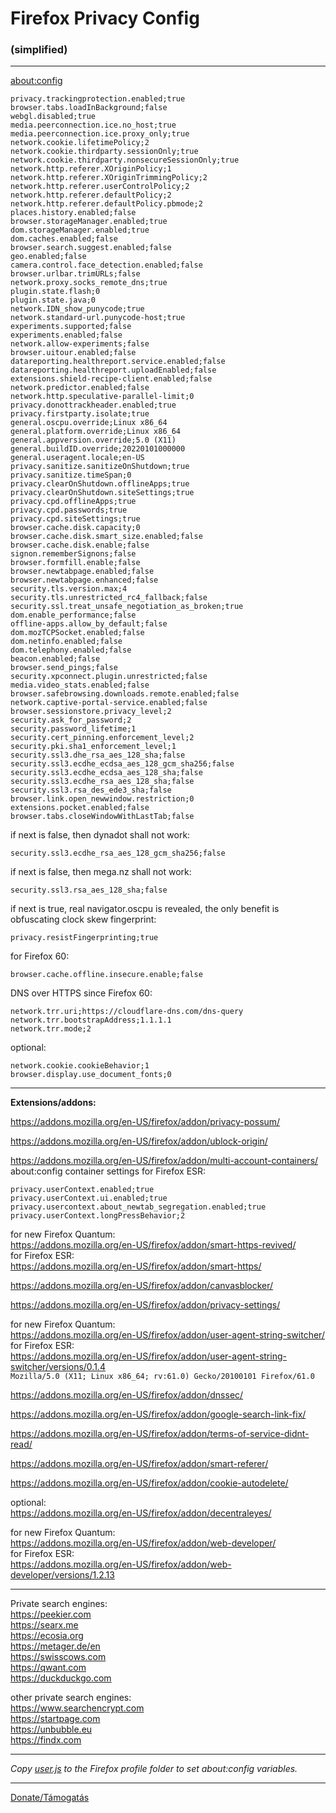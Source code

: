 # Firefox Privacy Config

### (simplified)

---

<about:config>

```
privacy.trackingprotection.enabled;true
browser.tabs.loadInBackground;false
webgl.disabled;true
media.peerconnection.ice.no_host;true
media.peerconnection.ice.proxy_only;true
network.cookie.lifetimePolicy;2
network.cookie.thirdparty.sessionOnly;true
network.cookie.thirdparty.nonsecureSessionOnly;true
network.http.referer.XOriginPolicy;1
network.http.referer.XOriginTrimmingPolicy;2
network.http.referer.userControlPolicy;2
network.http.referer.defaultPolicy;2
network.http.referer.defaultPolicy.pbmode;2
places.history.enabled;false
browser.storageManager.enabled;true
dom.storageManager.enabled;true
dom.caches.enabled;false
browser.search.suggest.enabled;false
geo.enabled;false
camera.control.face_detection.enabled;false
browser.urlbar.trimURLs;false
network.proxy.socks_remote_dns;true
plugin.state.flash;0
plugin.state.java;0
network.IDN_show_punycode;true
network.standard-url.punycode-host;true
experiments.supported;false
experiments.enabled;false
network.allow-experiments;false
browser.uitour.enabled;false
datareporting.healthreport.service.enabled;false
datareporting.healthreport.uploadEnabled;false
extensions.shield-recipe-client.enabled;false
network.predictor.enabled;false
network.http.speculative-parallel-limit;0
privacy.donottrackheader.enabled;true
privacy.firstparty.isolate;true
general.oscpu.override;Linux x86_64
general.platform.override;Linux x86_64
general.appversion.override;5.0 (X11)
general.buildID.override;20220101000000
general.useragent.locale;en-US
privacy.sanitize.sanitizeOnShutdown;true
privacy.sanitize.timeSpan;0
privacy.clearOnShutdown.offlineApps;true
privacy.clearOnShutdown.siteSettings;true
privacy.cpd.offlineApps;true
privacy.cpd.passwords;true
privacy.cpd.siteSettings;true
browser.cache.disk.capacity;0
browser.cache.disk.smart_size.enabled;false
browser.cache.disk.enable;false
signon.rememberSignons;false
browser.formfill.enable;false
browser.newtabpage.enabled;false
browser.newtabpage.enhanced;false
security.tls.version.max;4
security.tls.unrestricted_rc4_fallback;false
security.ssl.treat_unsafe_negotiation_as_broken;true
dom.enable_performance;false
offline-apps.allow_by_default;false
dom.mozTCPSocket.enabled;false
dom.netinfo.enabled;false
dom.telephony.enabled;false
beacon.enabled;false
browser.send_pings;false
security.xpconnect.plugin.unrestricted;false
media.video_stats.enabled;false
browser.safebrowsing.downloads.remote.enabled;false
network.captive-portal-service.enabled;false
browser.sessionstore.privacy_level;2
security.ask_for_password;2
security.password_lifetime;1
security.cert_pinning.enforcement_level;2
security.pki.sha1_enforcement_level;1
security.ssl3.dhe_rsa_aes_128_sha;false
security.ssl3.ecdhe_ecdsa_aes_128_gcm_sha256;false
security.ssl3.ecdhe_ecdsa_aes_128_sha;false
security.ssl3.ecdhe_rsa_aes_128_sha;false
security.ssl3.rsa_des_ede3_sha;false
browser.link.open_newwindow.restriction;0
extensions.pocket.enabled;false
browser.tabs.closeWindowWithLastTab;false
```

if next is false, then dynadot shall not work:

```
security.ssl3.ecdhe_rsa_aes_128_gcm_sha256;false
```

if next is false, then mega.nz shall not work:

```
security.ssl3.rsa_aes_128_sha;false
```

if next is true, real navigator.oscpu is revealed, the only benefit is obfuscating clock skew fingerprint:

```
privacy.resistFingerprinting;true
```

for Firefox 60:

```
browser.cache.offline.insecure.enable;false
```

DNS over HTTPS since Firefox 60:

```
network.trr.uri;https://cloudflare-dns.com/dns-query
network.trr.bootstrapAddress;1.1.1.1
network.trr.mode;2
```

optional:

```
network.cookie.cookieBehavior;1
browser.display.use_document_fonts;0
```

---

__Extensions/addons:__

<https://addons.mozilla.org/en-US/firefox/addon/privacy-possum/>

<https://addons.mozilla.org/en-US/firefox/addon/ublock-origin/>

<https://addons.mozilla.org/en-US/firefox/addon/multi-account-containers/>  
about:config container settings for Firefox ESR:

```
privacy.userContext.enabled;true
privacy.userContext.ui.enabled;true
privacy.usercontext.about_newtab_segregation.enabled;true
privacy.userContext.longPressBehavior;2
```

for new Firefox Quantum:  
<https://addons.mozilla.org/en-US/firefox/addon/smart-https-revived/>  
for Firefox ESR:  
<https://addons.mozilla.org/en-US/firefox/addon/smart-https/>

<https://addons.mozilla.org/en-US/firefox/addon/canvasblocker/>

<https://addons.mozilla.org/en-US/firefox/addon/privacy-settings/>

for new Firefox Quantum:  
<https://addons.mozilla.org/en-US/firefox/addon/user-agent-string-switcher/>  
for Firefox ESR:  
<https://addons.mozilla.org/en-US/firefox/addon/user-agent-string-switcher/versions/0.1.4>  
`Mozilla/5.0 (X11; Linux x86_64; rv:61.0) Gecko/20100101 Firefox/61.0`

<https://addons.mozilla.org/en-US/firefox/addon/dnssec/>

<https://addons.mozilla.org/en-US/firefox/addon/google-search-link-fix/>

<https://addons.mozilla.org/en-US/firefox/addon/terms-of-service-didnt-read/>

<https://addons.mozilla.org/en-US/firefox/addon/smart-referer/>

<https://addons.mozilla.org/en-US/firefox/addon/cookie-autodelete/>

optional:  
<https://addons.mozilla.org/en-US/firefox/addon/decentraleyes/>

for new Firefox Quantum:  
<https://addons.mozilla.org/en-US/firefox/addon/web-developer/>  
for Firefox ESR:  
<https://addons.mozilla.org/en-US/firefox/addon/web-developer/versions/1.2.13>

---

Private search engines:  
<https://peekier.com>  
<https://searx.me>  
<https://ecosia.org>  
<https://metager.de/en>  
<https://swisscows.com>  
<https://qwant.com>  
<https://duckduckgo.com>

other private search engines:  
<https://www.searchencrypt.com>  
<https://startpage.com>  
<https://unbubble.eu>  
<https://findx.com>

---

_Copy [user.js](https://github.com/Tenmag/FirefoxPrivacyConfig/blob/master/user.js) to the Firefox profile folder to set about:config variables._

---

[Donate/Támogatás](https://paypal.me/Tenmag)

